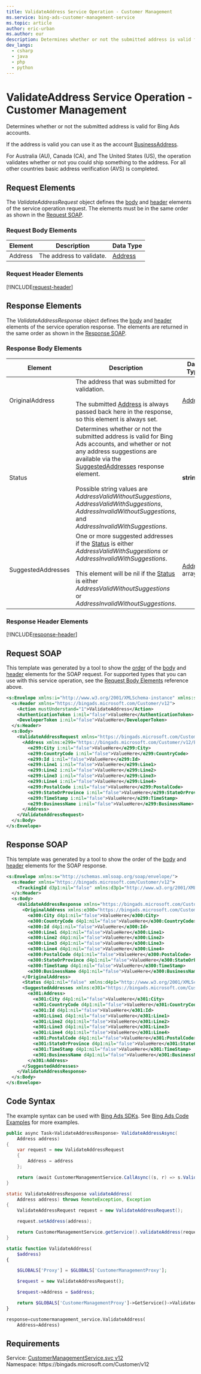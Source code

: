 ```yaml
---
title: ValidateAddress Service Operation - Customer Management
ms.service: bing-ads-customer-management-service
ms.topic: article
author: eric-urban
ms.author: eur
description: Determines whether or not the submitted address is valid for Bing Ads accounts.
dev_langs: 
  - csharp
  - java
  - php
  - python
---
```

# ValidateAddress Service Operation - Customer Management
Determines whether or not the submitted address is valid for Bing Ads accounts. 

If the address is valid you can use it as the account [BusinessAddress](advertiseraccount.md#businessaddress). 

For Australia (AU), Canada (CA), and The United States (US), the operation validates whether or not you could ship something to the address. For all other countries basic address verification (AVS) is completed. 

## <a name="request"></a>Request Elements
The *ValidateAddressRequest* object defines the [body](#request-body) and [header](#request-header) elements of the service operation request. The elements must be in the same order as shown in the [Request SOAP](#request-soap). 

### <a name="request-body"></a>Request Body Elements

|Element|Description|Data Type|
|-----------|---------------|-------------|
|<a name="address"></a>Address|The address to validate.|[Address](address.md)|

### <a name="request-header"></a>Request Header Elements
[!INCLUDE[request-header](./includes/request-header.md)]

## <a name="response"></a>Response Elements
The *ValidateAddressResponse* object defines the [body](#response-body) and [header](#response-header) elements of the service operation response. The elements are returned in the same order as shown in the [Response SOAP](#response-soap).

### <a name="response-body"></a>Response Body Elements

|Element|Description|Data Type|
|-----------|---------------|-------------|
|<a name="originaladdress"></a>OriginalAddress|The address that was submitted for validation.<br/><br/>The submitted [Address](#address) is always passed back here in the response, so this element is always set.|[Address](address.md)|
|<a name="status"></a>Status|Determines whether or not the submitted address is valid for Bing Ads accounts, and whether or not any address suggestions are available via the [SuggestedAddresses](#suggestedaddresses) response element.<br/><br/>Possible string values are *AddressValidWithoutSuggestions*, *AddressValidWithSuggestions*, *AddressInvalidWithoutSuggestions*, and *AddressInvalidWithSuggestions*.|**string**|
|<a name="suggestedaddresses"></a>SuggestedAddresses|One or more suggested addresses if the [Status](#status) is either *AddressValidWithSuggestions* or *AddressInvalidWithSuggestions*.<br/><br/>This element will be nil if the [Status](#status) is either *AddressValidWithoutSuggestions* or *AddressInvalidWithoutSuggestions*.|[Address](address.md) array|

### <a name="response-header"></a>Response Header Elements
[!INCLUDE[response-header](./includes/response-header.md)]

## <a name="request-soap"></a>Request SOAP
This template was generated by a tool to show the [order](../guides/services-protocol.md#element-order) of the [body](#request-body) and [header](#request-header) elements for the SOAP request. For supported types that you can use with this service operation, see the [Request Body Elements](#request-header) reference above.

```xml
<s:Envelope xmlns:i="http://www.w3.org/2001/XMLSchema-instance" xmlns:s="http://schemas.xmlsoap.org/soap/envelope/">
  <s:Header xmlns="https://bingads.microsoft.com/Customer/v12">
    <Action mustUnderstand="1">ValidateAddress</Action>
    <AuthenticationToken i:nil="false">ValueHere</AuthenticationToken>
    <DeveloperToken i:nil="false">ValueHere</DeveloperToken>
  </s:Header>
  <s:Body>
    <ValidateAddressRequest xmlns="https://bingads.microsoft.com/Customer/v12">
      <Address xmlns:e299="https://bingads.microsoft.com/Customer/v12/Entities" i:nil="false">
        <e299:City i:nil="false">ValueHere</e299:City>
        <e299:CountryCode i:nil="false">ValueHere</e299:CountryCode>
        <e299:Id i:nil="false">ValueHere</e299:Id>
        <e299:Line1 i:nil="false">ValueHere</e299:Line1>
        <e299:Line2 i:nil="false">ValueHere</e299:Line2>
        <e299:Line3 i:nil="false">ValueHere</e299:Line3>
        <e299:Line4 i:nil="false">ValueHere</e299:Line4>
        <e299:PostalCode i:nil="false">ValueHere</e299:PostalCode>
        <e299:StateOrProvince i:nil="false">ValueHere</e299:StateOrProvince>
        <e299:TimeStamp i:nil="false">ValueHere</e299:TimeStamp>
        <e299:BusinessName i:nil="false">ValueHere</e299:BusinessName>
      </Address>
    </ValidateAddressRequest>
  </s:Body>
</s:Envelope>
```

## <a name="response-soap"></a>Response SOAP
This template was generated by a tool to show the order of the [body](#response-body) and [header](#response-header) elements for the SOAP response.

```xml
<s:Envelope xmlns:s="http://schemas.xmlsoap.org/soap/envelope/">
  <s:Header xmlns="https://bingads.microsoft.com/Customer/v12">
    <TrackingId d3p1:nil="false" xmlns:d3p1="http://www.w3.org/2001/XMLSchema-instance">ValueHere</TrackingId>
  </s:Header>
  <s:Body>
    <ValidateAddressResponse xmlns="https://bingads.microsoft.com/Customer/v12">
      <OriginalAddress xmlns:e300="https://bingads.microsoft.com/Customer/v12/Entities" d4p1:nil="false" xmlns:d4p1="http://www.w3.org/2001/XMLSchema-instance">
        <e300:City d4p1:nil="false">ValueHere</e300:City>
        <e300:CountryCode d4p1:nil="false">ValueHere</e300:CountryCode>
        <e300:Id d4p1:nil="false">ValueHere</e300:Id>
        <e300:Line1 d4p1:nil="false">ValueHere</e300:Line1>
        <e300:Line2 d4p1:nil="false">ValueHere</e300:Line2>
        <e300:Line3 d4p1:nil="false">ValueHere</e300:Line3>
        <e300:Line4 d4p1:nil="false">ValueHere</e300:Line4>
        <e300:PostalCode d4p1:nil="false">ValueHere</e300:PostalCode>
        <e300:StateOrProvince d4p1:nil="false">ValueHere</e300:StateOrProvince>
        <e300:TimeStamp d4p1:nil="false">ValueHere</e300:TimeStamp>
        <e300:BusinessName d4p1:nil="false">ValueHere</e300:BusinessName>
      </OriginalAddress>
      <Status d4p1:nil="false" xmlns:d4p1="http://www.w3.org/2001/XMLSchema-instance">ValueHere</Status>
      <SuggestedAddresses xmlns:e301="https://bingads.microsoft.com/Customer/v12/Entities" d4p1:nil="false" xmlns:d4p1="http://www.w3.org/2001/XMLSchema-instance">
        <e301:Address>
          <e301:City d4p1:nil="false">ValueHere</e301:City>
          <e301:CountryCode d4p1:nil="false">ValueHere</e301:CountryCode>
          <e301:Id d4p1:nil="false">ValueHere</e301:Id>
          <e301:Line1 d4p1:nil="false">ValueHere</e301:Line1>
          <e301:Line2 d4p1:nil="false">ValueHere</e301:Line2>
          <e301:Line3 d4p1:nil="false">ValueHere</e301:Line3>
          <e301:Line4 d4p1:nil="false">ValueHere</e301:Line4>
          <e301:PostalCode d4p1:nil="false">ValueHere</e301:PostalCode>
          <e301:StateOrProvince d4p1:nil="false">ValueHere</e301:StateOrProvince>
          <e301:TimeStamp d4p1:nil="false">ValueHere</e301:TimeStamp>
          <e301:BusinessName d4p1:nil="false">ValueHere</e301:BusinessName>
        </e301:Address>
      </SuggestedAddresses>
    </ValidateAddressResponse>
  </s:Body>
</s:Envelope>
```

## <a name="example"></a>Code Syntax
The example syntax can be used with [Bing Ads SDKs](../guides/client-libraries.md). See [Bing Ads Code Examples](../guides/code-examples.md) for more examples.
```csharp
public async Task<ValidateAddressResponse> ValidateAddressAsync(
	Address address)
{
	var request = new ValidateAddressRequest
	{
		Address = address
	};

	return (await CustomerManagementService.CallAsync((s, r) => s.ValidateAddressAsync(r), request));
}
```
```java
static ValidateAddressResponse validateAddress(
	Address address) throws RemoteException, Exception
{
	ValidateAddressRequest request = new ValidateAddressRequest();

	request.setAddress(address);

	return CustomerManagementService.getService().validateAddress(request);
}
```
```php
static function ValidateAddress(
	$address)
{

	$GLOBALS['Proxy'] = $GLOBALS['CustomerManagementProxy'];

	$request = new ValidateAddressRequest();

	$request->Address = $address;

	return $GLOBALS['CustomerManagementProxy']->GetService()->ValidateAddress($request);
}
```
```python
response=customermanagement_service.ValidateAddress(
	Address=Address)
```

## Requirements
Service: [CustomerManagementService.svc v12](https://clientcenter.api.bingads.microsoft.com/Api/CustomerManagement/v12/CustomerManagementService.svc)  
Namespace: https\://bingads.microsoft.com/Customer/v12  

